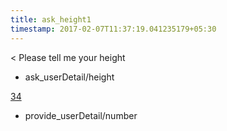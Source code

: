 ```yaml
---
title: ask_height1
timestamp: 2017-02-07T11:37:19.041235179+05:30
---
```


< Please tell me your height
* ask_userDetail/height

[34](number/number)
* provide_userDetail/number
